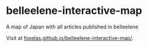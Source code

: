 # belleelene-interactive-map
A map of Japan with all articles published in belleelene 

Visit at [foxelas.github.io/belleelene-interactive-map/](https://foxelas.github.io/belleelene-interactive-map/).

